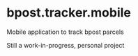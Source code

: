 # bpost.tracker.mobile
Mobile application to track bpost parcels

Still a work-in-progress, personal project
